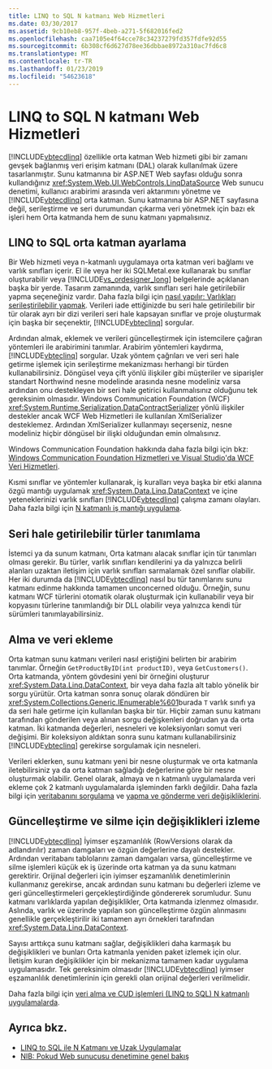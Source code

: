 ```yaml
---
title: LINQ to SQL N katmanı Web Hizmetleri
ms.date: 03/30/2017
ms.assetid: 9cb10eb8-957f-4beb-a271-5f682016fed2
ms.openlocfilehash: caa7105e4f64cce78c34237279fd357fdfe92d55
ms.sourcegitcommit: 6b308cf6d627d78ee36dbbae8972a310ac7fd6c8
ms.translationtype: MT
ms.contentlocale: tr-TR
ms.lasthandoff: 01/23/2019
ms.locfileid: "54623618"
---
```

# <a name="linq-to-sql-n-tier-with-web-services"></a>LINQ to SQL N katmanı Web Hizmetleri
[!INCLUDE[vbtecdlinq](../../../../../../includes/vbtecdlinq-md.md)] özellikle orta katman Web hizmeti gibi bir zamanı gevşek bağlanmış veri erişim katmanı (DAL) olarak kullanılmak üzere tasarlanmıştır. Sunu katmanına bir ASP.NET Web sayfası olduğu sonra kullandığınız <xref:System.Web.UI.WebControls.LinqDataSource> Web sunucu denetimi, kullanıcı arabirimi arasında veri aktarımını yönetme ve [!INCLUDE[vbtecdlinq](../../../../../../includes/vbtecdlinq-md.md)] orta katman. Sunu katmanına bir ASP.NET sayfasına değil, serileştirme ve seri durumundan çıkarma veri yönetmek için bazı ek işleri hem Orta katmanda hem de sunu katmanı yapmalısınız.  
  
## <a name="setting-up-linq-to-sql-on-the-middle-tier"></a>LINQ to SQL orta katman ayarlama  
 Bir Web hizmeti veya n-katmanlı uygulamaya orta katman veri bağlamı ve varlık sınıfları içerir. El ile veya her iki SQLMetal.exe kullanarak bu sınıflar oluşturabilir veya [!INCLUDE[vs_ordesigner_long](../../../../../../includes/vs-ordesigner-long-md.md)] belgelerinde açıklanan başka bir yerde. Tasarım zamanında, varlık sınıfları seri hale getirilebilir yapma seçeneğiniz vardır. Daha fazla bilgi için [nasıl yapılır: Varlıkları serileştirilebilir yapmak](../../../../../../docs/framework/data/adonet/sql/linq/how-to-make-entities-serializable.md). Verileri iade ettiğinizde bu seri hale getirilebilir bir tür olarak ayrı bir dizi verileri seri hale kapsayan sınıflar ve proje oluşturmak için başka bir seçenektir, [!INCLUDE[vbteclinq](../../../../../../includes/vbteclinq-md.md)] sorgular.  
  
 Ardından almak, eklemek ve verileri güncelleştirmek için istemcilere çağıran yöntemleri ile arabirimini tanımlar. Arabirim yöntemleri kaydırma, [!INCLUDE[vbteclinq](../../../../../../includes/vbteclinq-md.md)] sorgular. Uzak yöntem çağrıları ve veri seri hale getirme işlemek için serileştirme mekanizması herhangi bir türden kullanabilirsiniz. Döngüsel veya çift yönlü ilişkiler gibi müşteriler ve siparişler standart Northwind nesne modelinde arasında nesne modeliniz varsa ardından onu destekleyen bir seri hale getirici kullanmalısınız olduğunu tek gereksinim olmasıdır. Windows Communication Foundation (WCF) <xref:System.Runtime.Serialization.DataContractSerializer> yönlü ilişkiler destekler ancak WCF Web Hizmetleri ile kullanılan XmlSerializer desteklemez. Ardından XmlSerializer kullanmayı seçerseniz, nesne modeliniz hiçbir döngüsel bir ilişki olduğundan emin olmalısınız.  
  
 Windows Communication Foundation hakkında daha fazla bilgi için bkz: [Windows Communication Foundation Hizmetleri ve Visual Studio'da WCF Veri Hizmetleri](/visualstudio/data-tools/windows-communication-foundation-services-and-wcf-data-services-in-visual-studio).  
  
 Kısmi sınıflar ve yöntemler kullanarak, iş kuralları veya başka bir etki alanına özgü mantığı uygulamak <xref:System.Data.Linq.DataContext> ve içine yeteneklerinizi varlık sınıfları [!INCLUDE[vbtecdlinq](../../../../../../includes/vbtecdlinq-md.md)] çalışma zamanı olayları. Daha fazla bilgi için [N katmanlı iş mantığı uygulama](../../../../../../docs/framework/data/adonet/sql/linq/implementing-business-logic-linq-to-sql.md).  
  
## <a name="defining-the-serializable-types"></a>Seri hale getirilebilir türler tanımlama  
 İstemci ya da sunum katmanı, Orta katmanı alacak sınıflar için tür tanımları olması gerekir. Bu türler, varlık sınıfları kendilerini ya da yalnızca belirli alanları uzaktan iletişim için varlık sınıfları sarmalamak özel sınıflar olabilir. Her iki durumda da [!INCLUDE[vbtecdlinq](../../../../../../includes/vbtecdlinq-md.md)] nasıl bu tür tanımlarını sunu katmanı edinme hakkında tamamen unconcerned olduğu. Örneğin, sunu katmanı WCF türlerini otomatik olarak oluşturmak için kullanabilir veya bir kopyasını türlerine tanımlandığı bir DLL olabilir veya yalnızca kendi tür sürümleri tanımlayabilirsiniz.  
  
## <a name="retrieving-and-inserting-data"></a>Alma ve veri ekleme  
 Orta katman sunu katmanı verileri nasıl eriştiğini belirten bir arabirim tanımlar. Örneğin `GetProductByID(int productID)`, veya `GetCustomers()`. Orta katmanda, yöntem gövdesini yeni bir örneğini oluşturur <xref:System.Data.Linq.DataContext>, bir veya daha fazla alt tablo yönelik bir sorgu yürütür. Orta katman sonra sonuç olarak döndüren bir <xref:System.Collections.Generic.IEnumerable%601>burada `T` varlık sınıfı ya da seri hale getirme için kullanılan başka bir tür. Hiçbir zaman sunu katmanı tarafından gönderilen veya alınan sorgu değişkenleri doğrudan ya da orta katman. İki katmanda değerleri, nesneleri ve koleksiyonları somut veri değişimi. Bir koleksiyon aldıktan sonra sunu katmanı kullanabilirsiniz [!INCLUDE[vbteclinq](../../../../../../includes/vbteclinq-md.md)] gerekirse sorgulamak için nesneleri.  
  
 Verileri eklerken, sunu katmanı yeni bir nesne oluşturmak ve orta katmanla iletebilirsiniz ya da orta katman sağladığı değerlerine göre bir nesne oluşturmak olabilir. Genel olarak, almaya ve n katmanlı uygulamalarda veri ekleme çok 2 katmanlı uygulamalarda işleminden farklı değildir. Daha fazla bilgi için [veritabanını sorgulama](../../../../../../docs/framework/data/adonet/sql/linq/querying-the-database.md) ve [yapma ve gönderme veri değişikliklerini](../../../../../../docs/framework/data/adonet/sql/linq/making-and-submitting-data-changes.md).  
  
## <a name="tracking-changes-for-updates-and-deletes"></a>Güncelleştirme ve silme için değişiklikleri izleme  
 [!INCLUDE[vbtecdlinq](../../../../../../includes/vbtecdlinq-md.md)] İyimser eşzamanlılık (RowVersions olarak da adlandırılır) zaman damgaları ve özgün değerlerine dayalı destekler. Ardından veritabanı tablolarını zaman damgaları varsa, güncelleştirme ve silme işlemleri küçük ek iş üzerinde orta katman ya da sunu katmanı gerektirir. Orijinal değerleri için iyimser eşzamanlılık denetimlerinin kullanmanız gerekirse, ancak ardından sunu katmanı bu değerleri izleme ve geri güncelleştirmeleri gerçekleştirdiğinde göndererek sorumludur. Sunu katmanı varlıklarda yapılan değişiklikler, Orta katmanda izlenmez olmasıdır. Aslında, varlık ve üzerinde yapılan son güncelleştirme özgün alınmasını genellikle gerçekleştirilir iki tamamen ayrı örnekleri tarafından <xref:System.Data.Linq.DataContext>.  
  
 Sayısı arttıkça sunu katmanı sağlar, değişiklikleri daha karmaşık bu değişiklikleri ve bunları Orta katmanla yeniden paket izlemek için olur. İletişim kuran değişiklikler için bir mekanizma tamamen kadar uygulama uygulamasıdır. Tek gereksinim olmasıdır [!INCLUDE[vbtecdlinq](../../../../../../includes/vbtecdlinq-md.md)] iyimser eşzamanlılık denetimlerinin için gerekli olan orijinal değerleri verilmelidir.  
  
 Daha fazla bilgi için [veri alma ve CUD işlemleri (LINQ to SQL) N katmanlı uygulamalarda](../../../../../../docs/framework/data/adonet/sql/linq/data-retrieval-and-cud-operations-in-n-tier-applications.md).  
  
## <a name="see-also"></a>Ayrıca bkz.
- [LINQ to SQL ile N Katmanı ve Uzak Uygulamalar](../../../../../../docs/framework/data/adonet/sql/linq/n-tier-and-remote-applications-with-linq-to-sql.md)
- [NIB: Pokud Web sunucusu denetimine genel bakış](https://msdn.microsoft.com/library/104cfc3f-7385-47d3-8a51-830dfa791136)

